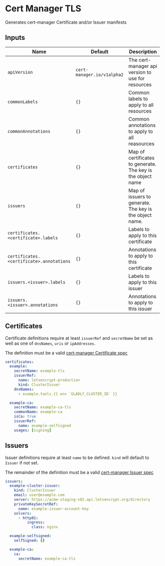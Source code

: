 # Cert Manager TLS

Generates cert-manager Certificate and/or Issuer manifests

## Inputs

| Name                                     | Default                    | Description                                                 |
| ---------------------------------------- | -------------------------- | ----------------------------------------------------------- |
| `apiVersion`                             | `cert-manager.io/v1alpha2` | The cert-manager api version to use for resources           |
| `commonLabels`                           | `{}`                       | Common labels to apply to all resources                     |
| `commonAnnotations`                      | `{}`                       | Common annotations to apply to all reasources               |
| `certificates`                           | `{}`                       | Map of certificates to generate. The key is the object name |
| `issuers`                                | `{}`                       | Map of issuers to generate. The key is the object name.     |
| `certificates.<certificate>.labels`      | `{}`                       | Labels to apply to this certificate                         |
| `certificates.<certificate>.annotations` | `{}`                       | Annotations to apply to this certificate                    |
| `issuers.<issuer>.labels`                | `{}`                       | Labels to apply to this issuer                              |
| `issuers.<issuer>.annotations`           | `{}`                       | Annotations to apply to this issuer                         |

## Certificates

Certificate definitions require at least `issuerRef` and `secretName` be set as well as one of
`dnsNames`, `uris` or `ipAddresses`.

The definition must be a valid [cert-manager Certificate spec](https://cert-manager.io/docs/reference/api-docs/#cert-manager.io/v1.CertificateSpec)

```yaml
certificates:
  example:
    secretName: example-tls
    issuerRef:
      name: letsencrypt-production
      kind: ClusterIssuer
    dnsNames:
      - example.tools.{{ env `GLADLY_CLUSTER_ID` }}

  example-ca:
    secretName: example-ca-tls
    commonName: example-ca
    isCa: true
    issuerRef:
      name: example-selfsigned
    usages: [signing]
```

## Issuers

Issuer definitions require at least `name` to be defined. `kind` will default to `Issuer` if not set.

The remainder of the definition must be a valid [cert-manager Issuer spec](https://cert-manager.io/docs/reference/api-docs/#cert-manager.io/v1.IssuerSpec)

```yaml
issuers:
  example-cluster-issuer:
    kind: ClusterIssuer
    email: user@example.com
    server: https://acme-staging-v02.api.letsencrypt.org/directory
    privateKeySecretRef:
      name: example-issuer-account-key
    solvers:
      - http01:
          ingress:
            class: nginx

  example-selfsigned:
    selfSigned: {}

  example-ca:
    ca:
      secretName: example-ca-tls
```
